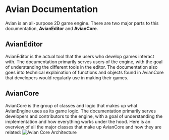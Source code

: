 # Avian Documentation

Avian is an all-purpose 2D game engine. 
There are two major parts to this documentation, **AvianEditor** and **AvianCore**.

## AvianEditor
AvianEditor is the actual tool that the users who develop games interact with.
The documentation primarily serves users of the engine, with the goal of understanding the different tools in the editor.
The documentation also goes into technical explaination of functions and objects found in AvianCore that developers would regularly use in making their games.

## AvianCore
AvianCore is the group of classes and logic that makes up what AvianEngine uses as its game logic.
The documentation primarily serves developers and contributors to the engine, with a goal of understanding the implementation and how everything works under the hood.
Here is an overview of all the major classes that make up AvianCore and how they are related:
![Avian Core Architecture](https://github.com/whenbellstoll/AvianEngine/blob/main/Documentation/Core%20Docs/AvianArchitecture.png?raw=true)
